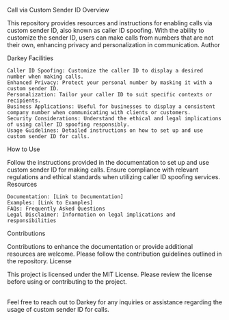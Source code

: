 Call via Custom Sender ID
Overview

This repository provides resources and instructions for enabling calls via custom sender ID, also known as caller ID spoofing. With the ability to customize the sender ID, users can make calls from numbers that are not their own, enhancing privacy and personalization in communication.
Author

Darkey
Facilities

    Caller ID Spoofing: Customize the caller ID to display a desired number when making calls.
    Enhanced Privacy: Protect your personal number by masking it with a custom sender ID.
    Personalization: Tailor your caller ID to suit specific contexts or recipients.
    Business Applications: Useful for businesses to display a consistent company number when communicating with clients or customers.
    Security Considerations: Understand the ethical and legal implications of using caller ID spoofing responsibly.
    Usage Guidelines: Detailed instructions on how to set up and use custom sender ID for calls.

How to Use

Follow the instructions provided in the documentation to set up and use custom sender ID for making calls. Ensure compliance with relevant regulations and ethical standards when utilizing caller ID spoofing services.
Resources

    Documentation: [Link to Documentation]
    Examples: [Link to Examples]
    FAQs: Frequently Asked Questions
    Legal Disclaimer: Information on legal implications and responsibilities

Contributions

Contributions to enhance the documentation or provide additional resources are welcome. Please follow the contribution guidelines outlined in the repository.
License

This project is licensed under the MIT License. Please review the license before using or contributing to the project.

<br>
Feel free to reach out to Darkey for any inquiries or assistance regarding the usage of custom sender ID for calls.
